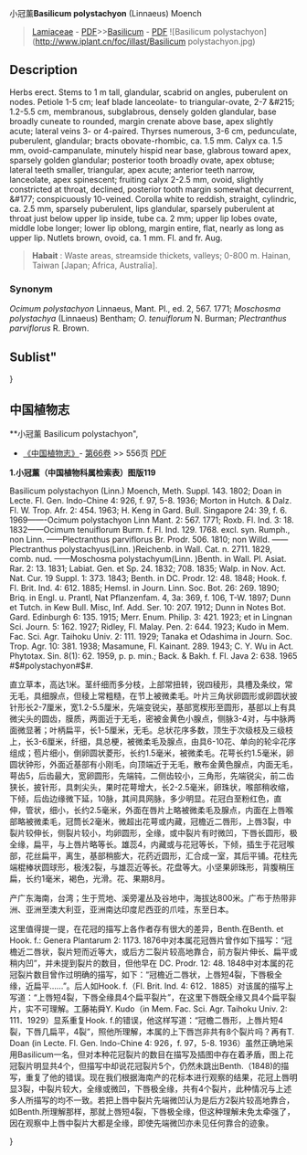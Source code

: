 小冠薰**Basilicum polystachyon** (Linnaeus) Moench

> [Lamiaceae](http://www.iplant.cn/info/Lamiaceae?t=foc) - [PDF](http://www.iplant.cn/foc/pdf/Lamiaceae.pdf)>>[Basilicum](http://www.iplant.cn/info/Basilicum?t=foc) - [PDF](http://www.iplant.cn/foc/pdf/Basilicum.pdf)
![Basilicum polystachyon](http://www.iplant.cn/foc/illast/Basilicum polystachyon.jpg)

## Description

Herbs erect. Stems to 1 m tall, glandular, scabrid on angles, puberulent on nodes. Petiole 1-5 cm; leaf blade lanceolate- to triangular-ovate, 2-7 &amp;#215; 1.2-5.5 cm, membranous, subglabrous, densely golden glandular, base broadly cuneate to rounded, margin crenate above base, apex slightly acute; lateral veins 3- or 4-paired. Thyrses numerous, 3-6 cm, pedunculate, puberulent, glandular; bracts obovate-rhombic, ca. 1.5 mm. Calyx ca. 1.5 mm, ovoid-campanulate, minutely hispid near base, glabrous toward apex, sparsely golden glandular; posterior tooth broadly ovate, apex obtuse; lateral teeth smaller, triangular, apex acute; anterior teeth narrow, lanceolate, apex spinescent; fruiting calyx 2-2.5 mm, ovoid, slightly constricted at throat, declined, posterior tooth margin somewhat decurrent, &amp;#177; conspicuously 10-veined. Corolla white to reddish, straight, cylindric, ca. 2.5 mm, sparsely puberulent, lips glandular, sparsely puberulent at throat just below upper lip inside, tube ca. 2 mm; upper lip lobes ovate, middle lobe longer; lower lip oblong, margin entire, flat, nearly as long as upper lip. Nutlets brown, ovoid, ca. 1 mm. Fl. and fr. Aug.

> **Habait** : 
> Waste areas, streamside thickets, valleys; 0-800 m. Hainan, Taiwan [Japan; Africa, Australia].

### Synonym
*Ocimum polystachyon* Linnaeus, Mant. Pl., ed. 2, 567. 1771; *Moschosma polystachya* (Linnaeus) Bentham; *O*. *tenuiflorum* N. Burman; *Plectranthus parviflorus* R. Brown.

## Sublist"
}
## 中国植物志

**小冠薰 Basilicum polystachyon",

* [《中国植物志》](http://www.iplant.cn/frps)- [第66卷](http://www.iplant.cn/frps/vol/66) >> 556页 [PDF](http://www.iplant.cn/frps/pdf/66/556.PDF)

**1.小冠薰（中国植物科属检索表）图版119**

Basilicum polystachyon (Linn.) Moench, Meth. Suppl. 143. 1802; Doan in Lecte. Fl. Gen. Indo-Chine 4: 926, f. 97, 5-8. 1936; Morton in Hutch. & Dalz. Fl. W. Trop. Afr. 2: 454. 1963; H. Keng in Gard. Bull. Singapore 24: 39, f. 6. 1969——-Ocimum polystachyon Linn Mant. 2: 567. 1771; Roxb. Fl. Ind. 3: 18. 1832——Ocimum tenuiflorum Burm. f. Fl. Ind. 129. 1768. excl. syn. Rumph., non Linn. ——Plectranthus parviflorus Br. Prodr. 506. 1810; non Willd. ——Plectranthus polystachyus(Linn. )Reichenb. in Wall. Cat. n. 2711. 1829, comb. nud. ——Moschosma polystachyum(Linn. )Benth. in Wall. Pl. Asiat. Rar. 2: 13. 1831; Labiat. Gen. et Sp. 24. 1832; 708. 1835; Walp. in Nov. Act. Nat. Cur. 19 Suppl. 1: 373. 1843; Benth. in DC. Prodr. 12: 48. 1848; Hook. f. Fl. Brit. Ind. 4: 612. 1885; Hemsl. in Journ. Linn. Soc. Bot. 26: 269. 1890; Briq. in Engl. u. Prantl, Nat Pflanzenfam. 4, 3a: 369, f. 106, T-W. 1897; Dunn et Tutch. in Kew Bull. Misc, Inf. Add. Ser. 10: 207. 1912; Dunn in Notes Bot. Gard. Edinburgh 6: 135. 1915; Merr. Enum. Philip. 3: 421. 1923; et in Lingnan Sci. Journ. 5: 162. 1927; Ridley, Fl. Malay. Pen. 2: 644. 1923; Kudo in Mem. Fac. Sci. Agr. Taihoku Univ. 2: 111. 1929; Tanaka et Odashima in Journ. Soc. Trop. Agr. 10: 381. 1938; Masamune, Fl. Kainant. 289. 1943; C. Y. Wu in Act. Phytotax. Sin. 8(1): 62. 1959, p. p. min.; Back. & Bakh. f. Fl. Java 2: 638. 1965 #$#polystachyon#$#.

直立草本，高达1米。茎纤细而多分枝，上部常扭转，锐四稜形，具槽及条纹，常无毛，具细腺点，但稜上常粗糙，在节上被微柔毛。叶片三角状卵圆形或卵圆状披针形长2-7厘米，宽1.2-5.5厘米，先端变锐尖，基部宽楔形至圆形，基部以上有具微尖头的圆齿，膜质，两面近于无毛，密被金黄色小腺点，侧脉3-4对，与中脉两面微显著；叶柄扁平，长1-5厘米，无毛。总状花序多数，顶生于次级枝及三级枝上，长3-6厘米，纤细，具总梗，被微柔毛及腺点，由具6-10花、单向的轮伞花序组成；苞片细小，倒卵圆状菱形，长约1.5毫米，被微柔毛。花萼长约1.5毫米，卵圆状钟形，外面近基部有小刚毛，向顶端近于无毛，散布金黄色腺点，内面无毛，萼齿5，后齿最大，宽卵圆形，先端钝，二侧齿较小，三角形，先端锐尖，前二齿狭长，披针形，具刺尖头，果时花萼增大，长2-2.5毫米，卵珠状，喉部稍收缩，下倾，后齿边缘微下延，10脉，其间具网脉，多少明显。花冠白至粉红色，直伸，管状，细小，长约2.5毫米，外面在唇片上略被微柔毛及腺点，内面在上唇喉部略被微柔毛，冠筒长2毫米，微超出花萼或内藏，冠檐近二唇形，上唇3裂，中裂片较伸长，侧裂片较小，均卵圆形，全缘，或中裂片有时微凹，下唇长圆形，极全缘，扁平，与上唇片略等长。雄蕊4，内藏或与花冠等长，下倾，插生于花冠喉部，花丝扁平，离生，基部稍膨大，花药近圆形，汇合成一室，其后平铺。花柱先端棍棒状圆球形，极浅2裂，与雄蕊近等长。花盘等大。小坚果卵珠形，背腹稍压扁，长约1毫米，褐色，光滑。花、果期8月。

产广东海南，台湾；生于荒地、溪旁灌丛及谷地中，海拔达800米。广布于热带非洲、亚洲至澳大利亚，亚洲南达印度尼西亚的爪哇，东至日本。

这里值得提一提，在花冠的描写上各作者存有很大的差异，Benth.在Benth. et Hook. f.: Genera Plantarum 2: 1173. 1876中对本属花冠唇片曾作如下描写：“冠檐近二唇状，裂片短而近等大，或后方二裂片较高地靠合，前方裂片伸长、扁平或稍内凹”，并未提到裂片的数目，但他早在 DC. Prodr. 12: 48. 1848中对本属的花冠裂片数目曾作过明确的描写，如下：“冠檐近二唇状，上唇短4裂，下唇极全缘，近扁平……”。后人如Hook. f.（Fl. Brit. Ind. 4: 612．1885）对该属的描写上写道：“上唇短4裂，下唇全缘具4个扁平裂片”，在这里下唇既全缘又具4个扁平裂片，实不可理解。工藤祐舜Y. Kudo（in Mem. Fac. Sci. Agr. Taihoku Univ. 2: 111．1929）显系重复Hook. f.的错误，他这样写道：“冠檐二唇形，上唇片短4裂，下唇几扁平，4裂”，照他所理解，本属的上下唇岂非共有8个裂片吗？再有T. Doan (in Lecte. Fl. Gen. Indo-Chine 4: 926，f. 97，5-8. 1936）虽然正确地采用Basilicum一名，但对本种花冠裂片的数目在描写及插图中存在着矛盾，图上花冠裂片明显共4个，但描写中却说花冠裂片5个，仍然未跳出Benth.（1848)的描写，重复了他的错误。现在我们根据海南产的花标本进行观察的结果，花冠上唇明显3裂，中裂片较大，全缘或微凹，下唇极全缘，共有4个裂片，此种情况与上述多人所描写的均不一致。若把上唇中裂片先端微凹认为是后方2裂片较高地靠合，如Benth.所理解那样，那就上唇短4裂，下唇极全缘，但这种理解未免太牵强了，因在观察中上唇中裂片大都是全缘，即使先端微凹亦未见任何靠合的迹象。

}